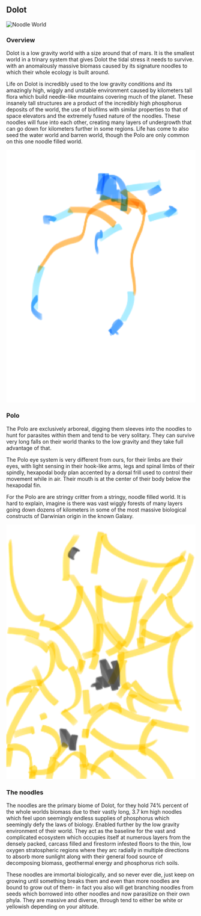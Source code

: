 ## Dolot

![Noodle World](/Stellar_Abyss_Setting_Bible/Photo_Directory/Dolot.png "Noodle World")

### Overview

Dolot is a low gravity world with a size around that of mars.  It is the smallest world in a trinary system that gives Dolot the tidal stress it needs to survive. with an anomalously massive biomass caused by its signature noodles to which their whole ecology is built around.

Life on Dolot is incredibly used to the low gravity conditions and its amazingly high, wiggly and unstable environment caused by kilometers tall flora which build needle-like mountains covering much of the planet.  These insanely tall structures are a product of the incredibly high phosphorus deposits of the world, the use of biofilms with similar properties to that of space elevators and the extremely fused nature of the noodles.  These noodles will fuse into each other, creating many layers of undergrowth that can go down for kilometers further in some regions.  Life has come to also seed the water world and barren world, though the Polo are only common on this one noodle filled world.

![Noodle Critter](/Stellar_Abyss_Setting_Bible/Photo_Directory/Polo.png "Noodle Critter")

### Polo

The Polo are exclusively arboreal, digging them sleeves into the noodles to hunt for parasites within them and tend to be very solitary.  They can survive very long falls on their world thanks to the low gravity and they take full advantage of that.

The Polo eye system is very different from ours, for their limbs are their eyes, with light sensing in their hook-like arms, legs and spinal limbs of their spindly, hexapodal body plan accented by a dorsal frill used to control their movement while in air.  Their mouth is at the center of their body below the hexapodal fin.

For the Polo are are stringy critter from a stringy, noodle filled world.  It is hard to explain, imagine is there was vast wiggly forests of many layers going down dozens of kilometers in some of the most massive biological constructs of Darwinian origin in the known Galaxy.

![Noodles](/Stellar_Abyss_Setting_Bible/Photo_Directory/Noodles.png "Noodles")

### The noodles

The noodles are the primary biome of Dolot, for they hold 74% percent of the whole worlds biomass due to their vastly long, 3.7 km high noodles which feel upon seemingly endless supplies of phosphorus which seemingly defy the laws of biology.  Enabled further by the low gravity environment of their world.  They act as the baseline for the vast and complicated ecosystem which occupies itself at numerous layers from the densely packed, carcass filled and firestorm infested floors to the thin, low oxygen stratospheric regions where they arc radially in multiple directions to absorb more sunlight along with their general food source of decomposing biomass, geothermal energy and phosphorus rich soils.  

These noodles are immortal biologically, and so never ever die, just keep on growing until something breaks them and even than more noodles are bound to grow out of them- in fact you also will get branching noodles from seeds which borrowed into other noodles and now parasitize on their own phyla.  They are massive and diverse, through tend to either be white or yellowish depending on your altitude.
